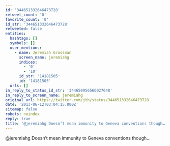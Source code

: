 ```yaml
---
id: '344651332646473728'
retweet_count: '0'
favorite_count: '0'
id_str: '344651332646473728'
retweeted: false
entities:
  hashtags: []
  symbols: []
  user_mentions:
    - name: Jeremiah Grossman
      screen_name: jeremiahg
      indices:
        - '0'
        - '10'
      id_str: '14181505'
      id: '14181505'
  urls: []
in_reply_to_status_id_str: '344650956560027648'
in_reply_to_screen_name: jeremiahg
original_url: https://twitter.com/jth/status/344651332646473728
date: '2013-06-12T03:04:15.000Z'
sitemap: false
robots: noindex
reply: true
title: '@jeremiahg Doesn’t mean immunity to Geneva conventions though…'
---
```


@jeremiahg Doesn’t mean immunity to Geneva conventions though…